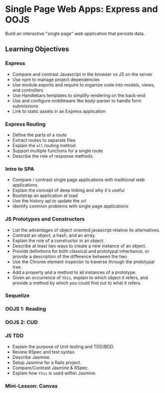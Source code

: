 # Single Page Web Apps: Express and OOJS

Build an interactive "single page" web application that persists data.

## Learning Objectives

### Express
- Compare and contrast Javascript in the browser vs JS on the server
- Use npm to manage project dependencies
- Use module.exports and require to organize code into models, views, and controllers
- Use Handlebars templates to simplify rendering on the back-end
- Use and configure middleware like body-parser to handle form submissions
- Link to static assets in an Express application

### Express Routing

- Define the parts of a route
- Extract routes to separate files
- Explain the `all` routing method
- Support multiple functions for a single route
- Describe the role of response methods

### Intro to SPA

- Compare / contrast single page applications with traditional web applications
- Explain the concept of deep linking and why it's useful
- Bootstrap an application at load
- Use the history api to update the url
- Identify common problems with single page applications

### JS Prototypes and Constructors
- List the advantages of object oriented javascript relative its alternatives.
- Contrast an object, a hash, and an array.
- Explain the role of a constructor in an object.
- Describe at least two ways to create a new instance of an object.
- Provide definitions for both classical and prototypal inheritance, or provide a description of the difference between the two.
- Use the Chrome element inspector to traverse through the prototypal tree.
- Add a property and a method to all instances of a prototype.
- Given an occurrence of `this`, explain to which object it refers, and provide a method by which you could find out to what it refers.

### Sequelize

### OOJS 1: Reading

### OOJS 2: CUD

### JS TDD

- Explain the purpose of Unit testing and TDD/BDD.
- Review RSpec and test syntax.
- Describe Jasmine.
- Setup Jasmine for a Rails project.
- Compare/Contrast Jasmine & RSpec.
- Explain how `this` is used within Jasmine.

### Mini-Lesson: Canvas
